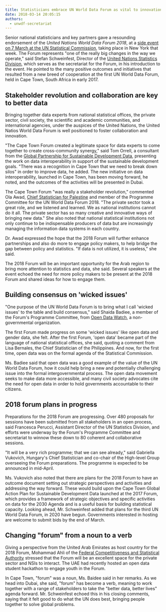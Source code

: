 ```yaml
---
title: Statisticians embrace UN World Data Forum as vital to innovation
date: 2018-03-14 20:05:15
authors:
  - unwdf-secretariat
---
```


Senior national statisticians and key partners gave a resounding endorsement of
the _United Nations World Data Forum 2018_, at a
[side event on 7 March at the UN Statistical Commission](https://unstats.un.org/unsd/statcom/49th-session/side-events/UNWDF-Side-Event-Concept-Note-final.pdf),
taking place in New York that week. The Forum represents "one of the really big
changes in the way we operate," said Stefan Schweinfest, Director of the
[United Nations Statistics Division](https://unstats.un.org/home/), which serves
as the secretariat for the Forum, in his introduction to the event. He pointed
to the many positive outcomes and initiatives that resulted from a new breed of
cooperation at the first UN World Data Forum, held in Cape Town, South Africa in
early 2017.

## Stakeholder revolution and collaboration are key to better data

Bringing together data experts from national statistical offices, the private
sector, civil society, the scientific and academic communities, and
international agencies, under the auspices of the United Nations, the United
Natios World Data Forum is well positioned to foster collaboration and
innovation.

"The Cape Town Forum created a legitimate space for data experts to come
together to create cross-community synergy," said Tom Orrell, a consultant from
the
[Global Partnership for Sustainable Development Data](http://www.data4sdgs.org/),
presenting the work on data interoperability in support of the sustainable
development goals. "There was a recognition in Cape Town that we need to break
down silos" in order to improve data, he added. The new initiative on data
interoperability, launched in Cape Town, has been moving forward, he noted, and
the outcomes of the activities will be presented in Dubai.

The Cape Town Forum "was really a stakeholder revolution," commented Ola Awad,
[Chief Statistician for Palestine](http://pcbs.gov.ps/default.aspx) and member
of the Programme Committee for the UN World Data Forum 2018. "The private sector
took a great role, and we listened and learned. We as national institutions
cannot do it all. The private sector has so many creative and innovative ways of
bringing new data." She also noted that national statistical institutions not
only continue to be indispensable producers of data but are increasingly
managing the information data systems in each country.

Dr. Awad expressed the hope that the 2018 Forum will further enhance
partnerships and also do more to engage policy makers, to help bridge the gap
between policy and statistics. "If data is not utilized, it is useless," she
said.

The 2018 Forum will be an important opportunity for the Arab region to bring
more attention to statistics and data, she said. Several speakers at the event
echoed the need for more policy makers to be present at the 2018 Forum and
shared ideas for how to engage them.

## Building consensus on 'wicked issues'

"One purpose of the UN World Data Forum is to bring what I call 'wicked issues'
to the table and build consensus," said Shaida Badiee, a member of the Forum's
Programme Committee, from [Open Data Watch](https://opendatawatch.com/), a
non-governmental organization.

The first Forum made progress on some 'wicked issues' like open data and gender
data, she felt. After the first Forum, 'open data' became part of the language
of national statistical offices, she said, quoting a comment from Lisa Bernales,
the Chief Statistician of the Philippines. And now, for the first time, open
data was on the formal agenda of the Statistical Commission.

Ms. Badiee said that open data was a good example of the value of the UN World
Data Forum, how it could help bring a new and potentially challenging issue into
the formal intergovernmental process. The open data movement seeks to make data
more accessible, and many civil society advocates cite the need for open data in
order to hold governments accountable to their citizens.

## 2018 forum plans in progress

Preparations for the 2018 Forum are progressing. Over 480 proposals for sessions
have been submitted from all stakeholders in an open process, said Francesca
Perucci, Assistant Director of the UN Statistics Division, and efforts were
underway by the Forum's Programme Committee and secretariat to winnow these down
to 80 coherent and collaborative sessions.

"It will be a very rich programme; that we can see already," said Gabriella
Vukovich, Hungary's Chief Statistician and co-chair of the High-level Group
overseeing the Forum preparations. The programme is expected to be announced in
mid-April.

Ms. Vukovich also noted that there are plans for the 2018 Forum to have an
outcome document setting out strategic perspectives and activities and
addressing the way forward. These would build upon the Cape Town Global Action
Plan for Sustainable Development Data launched at the 2017 Forum, which provides
a framework of strategic objectives and specific activities on data for the 2030
Agenda and is a useful basis for building statistical capacity. Looking ahead,
Mr. Schweinfest added that plans for the third UN World Data Forum, in 2020 have
begun. Governments interested in hosting are welcome to submit bids by the end
of March.

## Changing "forum" from a noun to a verb

Giving a perspective from the United Arab Emirates as host country for the 2018
Forum, Mohammad Ahli of the
[Federal Competitiveness and Statistical Authority](https://fcsa.gov.ae/en-us)
stressed that the Forum will be an excellent space for the private sector and
NSIs to interact. The UAE had recently hosted an open data student hackathon to
engage youth in the Forum.

In Cape Town, "forum" was a noun, Ms. Baidee said in her remarks. As we head
into Dubai, she said, "forum" has become a verb, meaning to work together with a
range of stakeholders to take the "better data, better lives" agenda forward.
Mr. Schweinfest echoed this in his closing comments, saying that it felt good to
do what the UN does best, bringing people together to solve global problems.
